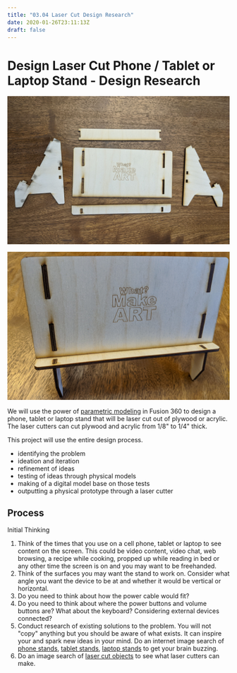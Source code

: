 ```yaml
---
title: "03.04 Laser Cut Design Research"
date: 2020-01-26T23:11:13Z
draft: false
---
```


# Design Laser Cut Phone / Tablet or Laptop Stand - Design Research

<div class="two-column-grid">

[![Laser Cut Parts Layed Out](../../../../digital-fabrication/laser-cutting/attachments/2021-Laser-Cut-Stand-Parts-Layed-Out.jpg)](../../../../digital-fabrication/laser-cutting/attachments/2021-Laser-Cut-Stand-Parts-Layed-Out.jpg)

[![Laser Cut Stand Assembled](../../../../digital-fabrication/laser-cutting/attachments/2021-Laser-Cut-Stand-Assembeled.jpg)](../../../../digital-fabrication/laser-cutting/attachments/2021-Laser-Cut-Stand-Assembeled.jpg)

</div>

We will use the power of [parametric modeling](../../../../3d-modeling/parametric-modeling.md) in Fusion 360 to design a phone, tablet or laptop stand that will be laser cut out of plywood or acrylic. The laser cutters can cut plywood and acrylic from 1/8" to 1/4" thick.

This project will use the entire design process.

- identifying the problem
- ideation and iteration
- refinement of ideas
- testing of ideas through physical models
- making of a digital model base on those tests
- outputting a physical prototype through a laser cutter

## Process

Initial Thinking

1. Think of the times that you use on a cell phone, tablet or laptop to see content on the screen. This could be video content, video chat, web browsing, a recipe while cooking, propped up while reading in bed or any other time the screen is on and you may want to be freehanded.
2. Think of the surfaces you may want the stand to work on. Consider what angle you want the device to be at and whether it would be vertical or horizontal.
3. Do you need to think about how the power cable would fit?
4. Do you need to think about where the power buttons and volume buttons are? What about the keyboard? Considering external devices connected?
5. Conduct research of existing solutions to the problem. You will not "copy" anything but you should be aware of what exists. It can inspire your and spark new ideas in your mind. Do an internet image search of [phone stands](https://www.google.com/search?q=phone+stands&tbm=isch), [tablet stands](https://www.google.com/search?q=tablet+stands&tbm=isch), [laptop stands](https://www.google.com/search?q=laptop+stands&tbm=isch) to get your brain buzzing.
6. Do an image search of [laser cut objects](https://www.google.com/search?q=laser+cut+objects&tbm=isch) to see what laser cutters can make.
